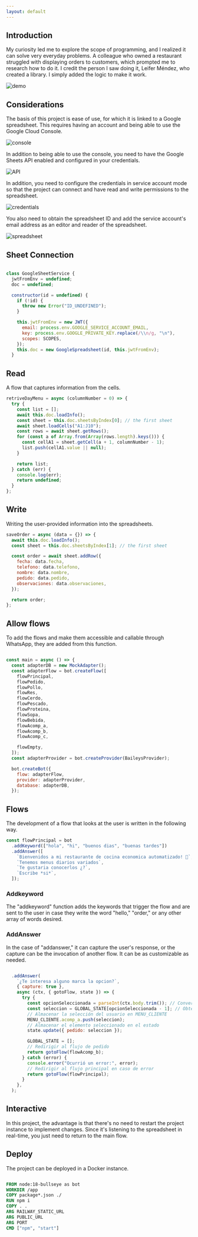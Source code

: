 ```yaml
---
layout: default
---
```


## Introduction

My curiosity led me to explore the scope of programming, and I realized it can solve very everyday problems. A colleague who owned a restaurant struggled with displaying orders to customers, which prompted me to research how to do it. I credit the person I saw doing it, Leifer Méndez, who created a library. I simply added the logic to make it work.

![demo](./images/robotino/Screen_Recording_20240503_191426_WhatsApp.gif)

## Considerations

The basis of this project is ease of use, for which it is linked to a Google spreadsheet. This requires having an account and being able to use the Google Cloud Console.

![console](./images/robotino/console.png)

In addition to being able to use the console, you need to have the Google Sheets API enabled and configured in your credentials.

![API](./images/robotino/api.png)

In addition, you need to configure the credentials in service account mode so that the project can connect and have read and write permissions to the spreadsheet.

![credentials](./images/robotino/auth.png)

You also need to obtain the spreadsheet ID and add the service account's email address as an editor and reader of the spreadsheet.

![spreadsheet](./images/robotino/env.png)

## Sheet Connection

```javascript

class GoogleSheetService {
  jwtFromEnv = undefined;
  doc = undefined;

  constructor(id = undefined) {
    if (!id) {
      throw new Error("ID_UNDEFINED");
    }

    this.jwtFromEnv = new JWT({
      email: process.env.GOOGLE_SERVICE_ACCOUNT_EMAIL,
      key: process.env.GOOGLE_PRIVATE_KEY.replace(/\\n/g, "\n"),
      scopes: SCOPES,
    });
    this.doc = new GoogleSpreadsheet(id, this.jwtFromEnv);
  }
```

## Read

A flow that captures information from the cells.

```javascript
retriveDayMenu = async (columnNumber = 0) => {
  try {
    const list = [];
    await this.doc.loadInfo();
    const sheet = this.doc.sheetsByIndex[0]; // the first sheet
    await sheet.loadCells("A1:J10");
    const rows = await sheet.getRows();
    for (const a of Array.from(Array(rows.length).keys())) {
      const cellA1 = sheet.getCell(a + 1, columnNumber - 1);
      list.push(cellA1.value || null);
    }

    return list;
  } catch (err) {
    console.log(err);
    return undefined;
  }
};
```

## Write

Writing the user-provided information into the spreadsheets.

```javascript
saveOrder = async (data = {}) => {
  await this.doc.loadInfo();
  const sheet = this.doc.sheetsByIndex[1]; // the first sheet

  const order = await sheet.addRow({
    fecha: data.fecha,
    telefono: data.telefono,
    nombre: data.nombre,
    pedido: data.pedido,
    observaciones: data.observaciones,
  });

  return order;
};
```

## Allow flows

To add the flows and make them accessible and callable through WhatsApp, they are added from this function.

```javascript

const main = async () => {
  const adapterDB = new MockAdapter();
  const adapterFlow = bot.createFlow([
    flowPrincipal,
    flowPedido,
    flowPollo,
    flowRes,
    flowCerdo,
    flowPescado,
    flowProteina,
    flowSopa,
    flowBebida,
    flowAcomp_a,
    flowAcomp_b,
    flowAcomp_c,

    flowEmpty,
  ]);
  const adapterProvider = bot.createProvider(BaileysProvider);

  bot.createBot({
    flow: adapterFlow,
    provider: adapterProvider,
    database: adapterDB,
  });
```

## Flows

The development of a flow that looks at the user is written in the following way.

```javascript
const flowPrincipal = bot
  .addKeyword(["hola", "hi", "buenos dias", "buenas tardes"])
  .addAnswer([
    `Bienvenidos a mi restaurante de cocina economica automatizado! 🚀`,
    `Tenemos menus diarios variados`,
    `Te gustaria conocerlos ¿?`,
    `Escribe *si*`,
  ]);
```

### Addkeyword

The "addkeyword" function adds the keywords that trigger the flow and are sent to the user in case they write the word "hello," "order," or any other array of words desired.

### AddAnswer

In the case of "addanswer," it can capture the user's response, or the capture can be the invocation of another flow. It can be as customizable as needed.

```javascript

  .addAnswer(
    `¿Te interesa alguno marca la opcion?`,
    { capture: true },
    async (ctx, { gotoFlow, state }) => {
      try {
        const opcionSeleccionada = parseInt(ctx.body.trim()); // Convertir la opción seleccionada a un entero
        const seleccion = GLOBAL_STATE[opcionSeleccionada - 1]; // Obtener el elemento correspondiente en GLOBAL_STATE
        // Almacenar la selección del usuario en MENU_CLIENTE
        MENU_CLIENTE.acomp_a.push(seleccion);
        // Almacenar el elemento seleccionado en el estado
        state.update({ pedido: seleccion });

        GLOBAL_STATE = [];
        // Redirigir al flujo de pedido
        return gotoFlow(flowAcomp_b);
      } catch (error) {
        console.error("Ocurrió un error:", error);
        // Redirigir al flujo principal en caso de error
        return gotoFlow(flowPrincipal);
      }
    },
  );
```

## Interactive

In this project, the advantage is that there's no need to restart the project instance to implement changes. Since it's listening to the spreadsheet in real-time, you just need to return to the main flow.

## Deploy

The project can be deployed in a Docker instance.

```Dockerfile

FROM node:18-bullseye as bot
WORKDIR /app
COPY package*.json ./
RUN npm i
COPY . .
ARG RAILWAY_STATIC_URL
ARG PUBLIC_URL
ARG PORT
CMD ["npm", "start"]
```

